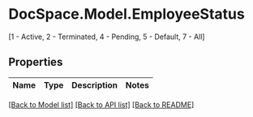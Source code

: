 # DocSpace.Model.EmployeeStatus
[1 - Active, 2 - Terminated, 4 - Pending, 5 - Default, 7 - All]

## Properties

Name | Type | Description | Notes
------------ | ------------- | ------------- | -------------

[[Back to Model list]](../README.md#documentation-for-models) [[Back to API list]](../README.md#documentation-for-api-endpoints) [[Back to README]](../README.md)

